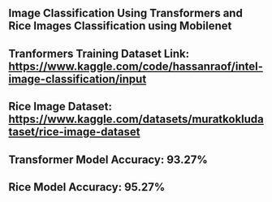 ## Image Classification Using Transformers and Rice Images Classification using Mobilenet

## Tranformers Training Dataset Link: https://www.kaggle.com/code/hassanraof/intel-image-classification/input
## Rice Image Dataset: https://www.kaggle.com/datasets/muratkokludataset/rice-image-dataset

## Transformer Model Accuracy: 93.27%
## Rice Model Accuracy: 95.27%
